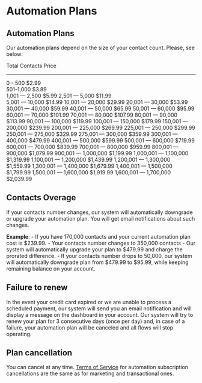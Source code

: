# Automation Plans



## Automation Plans

Our automation plans depend on the size  of your contact count. Please, see below:

Total Contacts          Price  
-------------           --------------------  
0 - 500                 $2.99                    
501-1,000               $3.89                   
1,001 — 2,500           $5.99 
2,501 — 5,000           $11.99       
5,001 — 10,000          $14.99 
10,001 — 20,000         $29.99
20,001 — 30,000         $53.99
30,001 — 40,000         $59.99
40,001 — 50,000         $65.99
50,001 — 60,000         $95.99
60,001 — 70,000         $101.99
70,001 — 80,000         $107.99
80,001 — 90,000         $113.99
90,001 — 100,000        $119.99
100,001 — 150,000       $179.99
150,001 — 200,000       $239.99
200,001 — 225,000       $269.99
225,001 — 250,000       $299.99
250,001 — 275,000       $329.99
275,001 — 300,000       $359.99
300,001 — 400,000       $479.99
400,001 — 500,000       $599.99
500,001 — 600,000       $719.99
600,001 — 700,000       $839.99
700,001 — 800,000       $959.99
800,001 — 900,000       $1,079.99
900,001 — 1,000,000     $1,199.99
1,000,001 — 1,100,000   $1,319.99
1,100,001 — 1,200,000   $1,439.99
1,200,001 — 1,300,000   $1,559.99
1,300,001 — 1,400,000   $1,679.99
1,400,001 — 1,500,000   $1,799.99
1,500,001 — 1,600,000   $1,919.99
1,600,001 — 1,700,000   $2,039.99


## Contacts Overage

If your contacts number changes, our system will automatically downgrade or upgrade your automation plan. You will get email notifications about such changes.

**Example**:
    - If you have 170,000 contacts and your current automation plan cost is $239.99. 
    - Your contacts number changes to 350,000 contacts
    - Our system will automatically upgrade your plan to $479.99 and charge the prorated difference.
    - If  your contacts number drops to 50,000, our system will automatically downgrade plan from $479.99 to $95.99, while keeping remaining balance on your account.


## Failure to renew

In the event your credit card expired or we are unable to process a scheduled payment, our system will send you an email notification and will display a  message on the dashboard in your account. Our system will try to renew your plan for 3 consecutive days (once per day) and, in case of a failure, your automation plan will be canceled and all flows will stop operating.

## Plan cancellation

You can cancel at any time. [Terms of Service](/terms) for automation subscription cancellations are the same as for marketing and transactional ones.